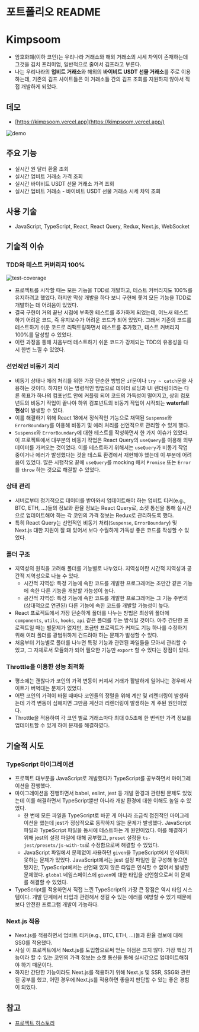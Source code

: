 # 포트폴리오 README

# Kimpsoom

- 암호화폐(이하 코인)는 우리나라 거래소와 해외 거래소의 시세 차익이 존재하는데 그것을 김치 프리미엄, 일반적으로 줄여서 김프라고 부른다.
- 나는 우리나라의 **업비트 거래소**와 해외의 **바이비트 USDT 선물 거래소**를 주로 이용하는데, 기존의 김프 사이트들은 이 거래소들 간의 김프 조회를 지원하지 않아서 직접 개발하게 되었다.

## 데모

- [https://kimpsoom.vercel.app](https://kimpsoom.vercel.app/)

![demo](https://user-images.githubusercontent.com/52326913/200296692-85583aeb-e544-43ed-b91a-577ae69d4d9d.gif)

## 주요 기능

- 실시간 원 달러 환율 조회
- 실시간 업비트 거래소 가격 조회
- 실시간 바이비트 USDT 선물 거래소 가격 조회
- 실시간 업비트 거래소 - 바이비트 USDT 선물 거래소 시세 차익 조회

## 사용 기술

- JavaScript, TypeScript, React, React Query, Redux, Next.js, WebSocket

## 기술적 이슈

### TDD와 테스트 커버리지 100%

![test-coverage](https://user-images.githubusercontent.com/52326913/200296804-87104b75-b3be-4124-bcf3-382f40948c10.png)

- 프로젝트를 시작할 때는 모든 기능을 TDD로 개발하고, 테스트 커버리지도 100%를 유지하려고 했었다. 하지만 막상 개발을 하다 보니 구현에 쫓겨 모든 기능을 TDD로 개발하는 데 어려움이 있었다.
- 결국 구현이 거의 끝난 시점에 부족한 테스트를 추가하게 되었는데, 어느새 테스트하기 어려운 코드, 즉 유지보수가 어려운 코드가 되어 있었다. 그래서 기존의 코드를 테스트하기 쉬운 코드로 리팩토링하면서 테스트를 추가했고, 테스트 커버리지 100%를 달성할 수 있었다.
- 이런 과정을 통해 처음부터 테스트하기 쉬운 코드가 강제되는 TDD의 유용성을 다시 한번 느낄 수 있었다.

### 선언적인 비동기 처리

- 비동기 상태나 에러 처리를 위한 가장 단순한 방법은 `if`문이나 `try ~ catch`문을 사용하는 것이다. 하지만 이는 명령적인 방법으로 데이터 로딩과 UI 렌더링이라는 다른 목표가 하나의 컴포넌트 안에 커플링 되어 코드의 가독성이 떨어지고, 상위 컴포넌트의 비동기 작업이 끝나야 하위 컴포넌트의 비동기 작업이 시작되는 **waterfall 현상**이 발생할 수 있다.
- 이를 해결하기 위해 React 18에서 정식적인 기능으로 채택된 `Suspense`와 `ErrorBoundary`를 이용해 비동기 및 에러 처리를 선언적으로 관리할 수 있게 했다.
- `Suspense`와 `ErrorBoundary`에 대한 테스트를 작성하면서 한 가지 이슈가 있었다. 이 프로젝트에서 대부분의 비동기 작업은 React Query의 `useQuery`를 이용해 외부 데이터를 가져오는 것이었다. 이를 테스트하기 위해서는 `useQuery`가 비동기 작업 중이거나 에러가 발생했다는 것을 테스트 환경에서 재현해야 했는데 이 부분에 어려움이 있었다. 많은 시행착오 끝에 `useQuery`를 mocking 해서 `Promise` 또는 `Error`를 `throw` 하는 것으로 해결할 수 있었다.

### 상태 관리

- 서버로부터 정기적으로 데이터를 받아와서 업데이트해야 하는 업비트 티커(e.g., BTC, ETH, …)들의 정보와 환율 정보는 React Query로, 소켓 통신을 통해 실시간으로 업데이트해야 하는 각 코인의 가격 정보는 Redux로 관리하도록 했다.
- 특히 React Query는 선언적인 비동기 처리(`Suspense`, `ErrorBoundary`) 및 Next.js 대한 지원이 잘 돼 있어서 보다 수월하게 가독성 좋은 코드를 작성할 수 있었다.

### 폴더 구조

- 지역성의 원칙을 고려해 폴더를 기능별로 나누었다. 지역성이란 시간적 지역성과 공간적 지역성으로 나눌 수 있다.
    - 시간적 지역성: 특정 기능에 속한 코드를 개발한 프로그래머는 조만간 같은 기능에 속한 다른 기능을 개발할 가능성이 높다.
    - 공간적 지역성: 특정 기능에 속한 코드를 개발한 프로그래머는 그 기능 주변의 (상대적으로 연관된) 다른 기능에 속한 코드를 개발할 가능성이 높다.
- React 프로젝트에서 가장 단순하게 폴더를 나누는 방법은 최상위 폴더에 `components`, `utils`, `hooks`, `api` 같은 폴더를 두는 방식일 것이다. 아주 간단한 프로젝트일 때는 별문제가 없지만, 조금만 프로젝트가 커져도 기능 하나를 수정하기 위해 여러 폴더를 광범위하게 건드려야 하는 문제가 발생할 수 있다.
- 처음부터 기능별로 폴더를 나누면 특정 기능과 관련된 파일들을 모아서 관리할 수 있고, 그 자체로서 모듈화가 되어 필요한 기능만 `export` 할 수 있다는 장점이 있다.

### Throttle을 이용한 성능 최적화

- 평소에는 괜찮다가 코인의 가격 변동이 커져서 거래가 활발하게 일어나는 경우에 사이트가 버벅대는 문제가 있었다.
- 어떤 코인의 가격이 바뀔 때마다 코인들의 정렬을 위해 계산 및 리렌더링이 발생하는데 가격 변동이 심해지면 그만큼 계산과 리렌더링이 발생하는 게 주된 원인이었다.
- Throttle을 적용하여 각 코인 별로 거래소마다 최대 0.5초에 한 번씩만 가격 정보를 업데이트할 수 있게 하여 문제를 해결하였다.

## 기술적 시도

### TypeScript 마이그레이션

- 프로젝트 대부분을 JavaScript로 개발했다가 TypeScript를 공부하면서 마이그레이션을 진행했다.
- 마이그레이션을 진행하면서 babel, eslint, jest 등 개발 환경과 관련된 문제도 있었는데 이를 해결하면서 TypeScript뿐만 아니라 개발 환경에 대한 이해도 높일 수 있었다.
    - 한 번에 모든 파일을 TypeScript로 바꾼 게 아니라 조금씩 점진적인 마이그레이션을 했는데 jest가 정상적으로 동작하지 않는 문제가 발생했다. JavaScript 파일과 TypeScript 파일을 동시에 테스트하는 게 원인이었다. 이를 해결하기 위해 jest의 설정 파일에 대해 공부했고, `preset` 설정을 `ts-jest/presets/js-with-ts`로 수정함으로써 해결할 수 있었다.
    - JavaScript 파일에서 문제없이 사용하던 `given`을 TypeScript에서 인식하지 못하는 문제가 있었다. JavaScript에서는 jest 설정 파일만 잘 구성해 놓으면 됐지만, TypeScript에서는 선언돼 있지 않은 타입은 인식할 수 없어서 발생한 문제였다. `global` 네임스페이스에 `given`에 대한 타입을 선언함으로써 이 문제를 해결할 수 있었다.
- TypeScript를 적용하면서 직접 느낀 TypeScript의 가장 큰 장점은 역시 타입 시스템이다. 개발 단계에서 타입과 관련해서 생길 수 있는 에러를 예방할 수 있기 때문에 보다 안전한 프로그램 개발이 가능하다.

### Next.js 적용

- Next.js를 적용하면서 업비트 티커(e.g., BTC, ETH, …)들과 환율 정보에 대해 SSG를 적용했다.
- 사실 이 프로젝트에서 Next.js를 도입함으로써 얻는 이점은 크지 않다. 가장 핵심 기능이라 할 수 있는 코인의 가격 정보는 소켓 통신을 통해 실시간으로 업데이트해줘야 하기 때문이다.
- 하지만 간단한 기능이라도 Next.js를 적용하기 위해 Next.js 및 SSR, SSG와 관련된 공부를 했고, 어떤 경우에 Next.js를 적용하면 좋을지 판단할 수 있는 좋은 경험이 되었다.

## 참고

- [프로젝트 히스토리](https://docs.google.com/document/d/1PIDcWXvNJTN8OQqW1XVqjgBCrhkQqYgXXaA4Zm2nfwU/)
